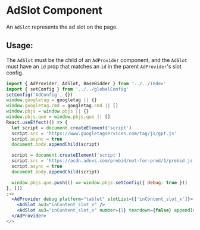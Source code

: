 # AdSlot Component

An `AdSlot` represents the ad slot on the page.

## Usage:

The `AdSlot` must be the child of an `AdProvider` component, and the `AdSlot` must have an
`id` prop that matches an `id` in the parent `AdProvider`'s slot config.

```jsx
import { AdProvider, AdSlot, BaseBidder } from '../../index'
import { setConfig } from '../../globalConfig'
setConfig('AdConfig', {})
window.googletag = googletag || {}
window.googletag.cmd = googletag.cmd || []
window.pbjs = window.pbjs || {}
window.pbjs.que = window.pbjs.que || []
React.useEffect(() => {
  let script = document.createElement('script')
  script.src = 'https://www.googletagservices.com/tag/js/gpt.js'
  script.async = true
  document.body.appendChild(script)

  script = document.createElement('script')
  script.src = 'https://acdn.adnxs.com/prebid/not-for-prod/1/prebid.js'
  script.async = true
  document.body.appendChild(script)

  window.pbjs.que.push(() => window.pbjs.setConfig({ debug: true }))
}, [])
;<>
  <AdProvider debug platform="tablet" slotList={['inContent_slot_x']}>
    <AdSlot au3="inContent_slot_x" />
    <AdSlot au3="inContent_slot_x" number={1} teardown={false} appendId={'_foo'} />
  </AdProvider>
</>
```

